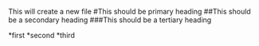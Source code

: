 This will create a new file
#This should be primary heading
##This should be a secondary heading
###This should be a tertiary heading

*first
*second
*third
